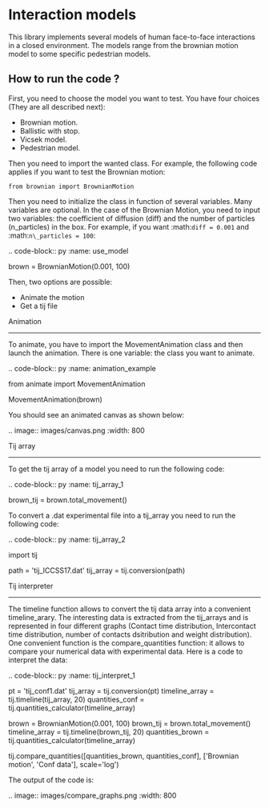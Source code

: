 # Interaction models

This library implements several models of human face-to-face interactions in a closed environment. The models range from the brownian motion model to some specific pedestrian models.

## How to run the code ?


First, you need to choose the model you want to test.
You have four choices (They are all described next):

* Brownian motion.
* Ballistic with stop.
* Vicsek model.
* Pedestrian model.

Then you need to import the wanted class. For example, the following code applies if you want to test the Brownian motion:

```
from brownian import BrownianMotion
```

Then you need to initialize the class in function of several variables. Many variables are optional. In the case of the Brownian Motion, you need to input two variables: the coefficient of diffusion (diff) and the number of particles (n_particles) in the box. For example, if you want :math:`diff = 0.001` and :math:`n\_particles = 100`: 

.. code-block:: py
   :name: use_model

   brown = BrownianMotion(0.001, 100)

Then, two options are possible:

* Animate the motion
* Get a tij file

Animation
*********

To animate, you have to import the MovementAnimation class and then launch the animation. There is one variable: the class you want to animate.

.. code-block:: py
   :name: animation_example
   
   from animate import MovementAnimation
   
   MovementAnimation(brown)

You should see an animated canvas as shown below:

.. image:: images/canvas.png
   :width: 800

Tij array
*********

To get the tij array of a model you need to run the following code:

.. code-block:: py
   :name: tij_array_1
   
   brown_tij = brown.total_movement()

To convert a .dat experimental file into a tij_array you need to run the following code:

.. code-block:: py
   :name: tij_array_2
   
   import tij
   
   path = 'tij_ICCSS17.dat'
   tij_array = tij.conversion(path)

Tij interpreter
***************

The timeline function allows to convert the tij data array into a convenient timeline_arary. The interesting data is extracted from the tij_arrays and is represented in four different graphs (Contact time distribution, Intercontact time distribution, number of contacts dsitribution and weight distribution).
One convenient function is the compare_quantities function: it allows to compare your numerical data with experimental data. Here is a code to interpret the data:

.. code-block:: py
   :name: tij_interpret_1
   
   pt = 'tij_conf1.dat'
   tij_array = tij.conversion(pt)
   timeline_array = tij.timeline(tij_array, 20)
   quantities_conf = tij.quantities_calculator(timeline_array)

   brown = BrownianMotion(0.001, 100)
   brown_tij = brown.total_movement()
   timeline_array = tij.timeline(brown_tij, 20)
   quantities_brown = tij.quantities_calculator(timeline_array)

   tij.compare_quantities([quantities_brown, quantities_conf], ['Brownian motion', 'Conf data'],  scale='log')

The output of the code is:

.. image:: images/compare_graphs.png
   :width: 800
